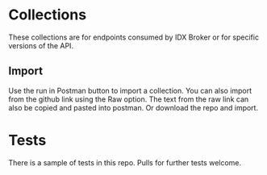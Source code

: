 # Collections

These collections are for endpoints consumed by IDX Broker or for specific versions of the API.

## Import

Use the run in Postman button to import a collection. You can also import from the github link using the Raw option.
The text from the raw link can also be copied and pasted into postman.
Or download the repo and import.

# Tests

There is a sample of tests in this repo. Pulls for further tests welcome.
